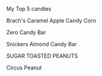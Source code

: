 My Top 5 candies


Brach's Caramel Apple Candy Corn

Zero Candy Bar

Snickers Almond Candy Bar

SUGAR TOASTED PEANUTS


Circus Peanut 

